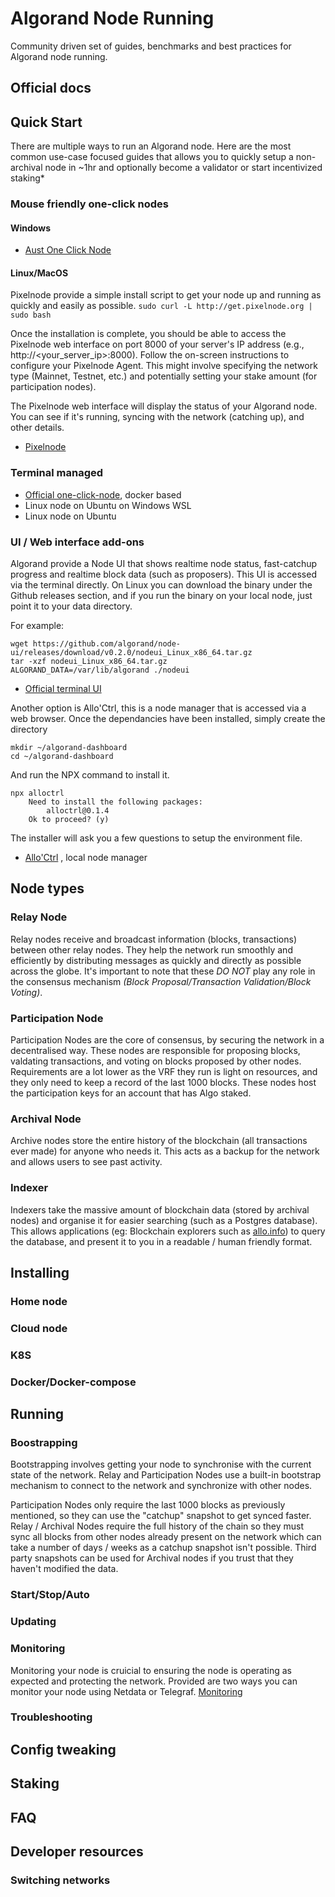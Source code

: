 # Algorand Node Running

Community driven set of guides, benchmarks and best practices for Algorand node running.

## Official docs

## Quick Start

There are multiple ways to run an Algorand node. Here are the most common use-case focused guides that allows you to quickly setup a non-archival node in ~1hr and optionally become a validator or start incentivized staking*

<!-- TODO
proper guides instead of external links
 -->
### Mouse friendly one-click nodes

#### Windows
* [Aust One Click Node](https://github.com/AustP/austs-one-click-node)

#### Linux/MacOS

Pixelnode provide a simple install script to get your node up and running as quickly and easily as possible.
```sudo curl -L http://get.pixelnode.org | sudo bash```

Once the installation is complete, you should be able to access the Pixelnode web interface on port 8000 of your server's IP address (e.g., http://<your_server_ip>:8000).
Follow the on-screen instructions to configure your Pixelnode Agent.  This might involve specifying the network type (Mainnet, Testnet, etc.) and potentially setting your stake amount (for participation nodes).

The Pixelnode web interface will display the status of your Algorand node. You can see if it's running, syncing with the network (catching up), and other details.

* [Pixelnode](https://www.pixelnode.org/)

### Terminal managed

* [Official one-click-node](https://github.com/algorandfoundation/algorun), docker based
* Linux node on Ubuntu on Windows WSL
* Linux node on Ubuntu

### UI / Web interface add-ons

Algorand provide a Node UI that shows realtime node status, fast-catchup progress and realtime block data (such as proposers).
This UI is accessed via the terminal directly.
On Linux you can download the binary under the Github releases section, and if you run the binary on your local node, just point it to your data directory.

For example:
```
wget https://github.com/algorand/node-ui/releases/download/v0.2.0/nodeui_Linux_x86_64.tar.gz
tar -xzf nodeui_Linux_x86_64.tar.gz
ALGORAND_DATA=/var/lib/algorand ./nodeui
```
* [Official terminal UI](https://github.com/algorand/node-ui)

Another option is Allo'Ctrl, this is a node manager that is accessed via a web browser.
Once the dependancies have been installed, simply create the directory
```
mkdir ~/algorand-dashboard
cd ~/algorand-dashboard
```
And run the NPX command to install it.
```
npx alloctrl
    Need to install the following packages:
        alloctrl@0.1.4
    Ok to proceed? (y) 
```
The installer will ask you a few questions to setup the environment file.

* [Allo'Ctrl](https://github.com/AlgoNode/alloctrl) , local node manager

## Node types

### Relay Node

Relay nodes receive and broadcast information (blocks, transactions) between other relay nodes.
They help the network run smoothly and efficiently by distributing messages as quickly and directly as possible across the globe.
It's important to note that these *DO NOT* play any role in the consensus mechanism _(Block Proposal/Transaction Validation/Block Voting)_.

### Participation Node

Participation Nodes are the core of consensus, by securing the network in a decentralised way.
These nodes are responsible for proposing blocks, valdating transactions, and voting on blocks proposed by other nodes.
Requirements are a lot lower as the VRF they run is light on resources, and they only need to keep a record of the last 1000 blocks.
These nodes host the participation keys for an account that has Algo staked.

### Archival Node

Archive nodes store the entire history of the blockchain (all transactions ever made) for anyone who needs it.
This acts as a backup for the network and allows users to see past activity.

### Indexer

Indexers take the massive amount of blockchain data (stored by archival nodes) and organise it for easier searching (such as a Postgres database).
This allows applications (eg: Blockchain explorers such as [allo.info](https://allo.info)) to query the database, and present it to you in a readable / human friendly format.

## Installing

### Home node

### Cloud node

### K8S

### Docker/Docker-compose

## Running

### Boostrapping

Bootstrapping involves getting your node to synchronise with the current state of the network.
Relay and Participation Nodes use a built-in bootstrap mechanism to connect to the network and synchronize with other nodes.

Participation Nodes only require the last 1000 blocks as previously mentioned, so they can use the "catchup" snapshot to get synced faster.
Relay / Archival Nodes require the full history of the chain so they must sync all blocks from other nodes already present on the network which can take a number of days / weeks as a catchup snapshot isn't possible.
Third party snapshots can be used for Archival nodes if you trust that they haven't modified the data.

### Start/Stop/Auto


### Updating

### Monitoring

Monitoring your node is cruicial to ensuring the node is operating as expected and protecting the network.
Provided are two ways you can monitor your node using Netdata or Telegraf. 
[Monitoring](monitoring/monitoring.md)

### Troubleshooting

## Config tweaking

## Staking

## FAQ

## Developer resources

### Switching networks
